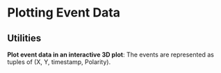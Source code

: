 # Plotting Event Data


## Utilities

**Plot event data in an interactive 3D plot**: The events are represented as tuples of (X, Y, timestamp, Polarity).
